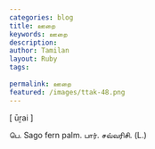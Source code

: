 ```yaml
---
categories: blog
title: ஊறை
keywords: ஊறை
description: 
author: Tamilan
layout: Ruby
tags: 
 
permalink: ஊறை
featured: /images/ttak-48.png
---
```

  
[ ūṟai ]  
  
பெ. Sago fern palm. பார். சவ்வரிசி. (L.)